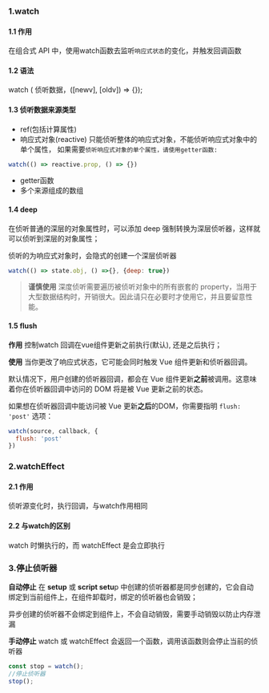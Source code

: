 ### 1.watch
#### 1.1 作用
在组合式 API 中，使用watch函数去监听`响应式状态`的变化，并触发回调函数

#### 1.2 语法
watch ( 侦听数据，([newv], [oldv]) => {});

#### 1.3 侦听数据来源类型
- ref(包括计算属性)
- 响应式对象(reactive)
  只能侦听整体的响应式对象，不能侦听响应式对象中的单个属性， 如果需要`侦听响应式对象的单个属性，请使用getter函数:`
```js
watch(() => reactive.prop, () => {})
```
- getter函数
- 多个来源组成的数组

#### 1.4 deep
在侦听普通的深层的对象属性时，可以添加 deep 强制转换为深层侦听器，这样就可以侦听到深层的对象属性；

侦听的为响应式对象时，会隐式的创建一个深层侦听器
```js
watch(() => state.obj, () =>{}, {deep: true})
```
> **谨慎使用**
> 深度侦听需要遍历被侦听对象中的所有嵌套的 property，当用于大型数据结构时，开销很大。因此请只在必要时才使用它，并且要留意性能。


#### 1.5 flush
**作用**
控制watch 回调在vue组件更新之前执行(默认), 还是之后执行；

**使用**
当你更改了响应式状态，它可能会同时触发 Vue 组件更新和侦听器回调。

默认情况下，用户创建的侦听器回调，都会在 Vue 组件更新**之前**被调用。这意味着你在侦听器回调中访问的 DOM 将是被 Vue 更新之前的状态。

如果想在侦听器回调中能访问被 Vue 更新**之后**的DOM，你需要指明 `flush: 'post'` 选项：
```js
watch(source, callback, {
  flush: 'post'
})
```

### 2.watchEffect
#### 2.1 作用
侦听源变化时，执行回调，与watch作用相同

#### 2.2 与watch的区别
watch 时懒执行的，而 watchEffect 是会立即执行


### 3.停止侦听器
**自动停止**
在 **setup** 或 **script setu**p 中创建的侦听器都是同步创建的，它会自动绑定到当前组件上，在组件卸载时，绑定的侦听器也会销毁；

异步创建的侦听器不会绑定到组件上，不会自动销毁，需要手动销毁以防止内存泄漏

**手动停止**
watch 或 watchEffect 会返回一个函数，调用该函数则会停止当前的侦听器
```js
const stop = watch();
//停止侦听器
stop();

```
